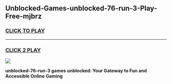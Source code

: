 
## Unblocked-Games-unblocked-76-run-3-Play-Free-mjbrz
<h3>
<a href="https://premium76.site?title=unblocked-76-run-3&ref=21A">CLICK TO PLAY</a></h3>
<hr>

<h3>
<a href="https://premium76.site?title=unblocked-76-run-3&ref=21A">CLICK 2 PLAY</a>
  
</h3>

<a href="https://premium76.site?title=unblocked-76-run-3&ref=21A"><img src="https://clearcache.store/games.png"></a>


**unblocked-76-run-3 games unblocked: Your Gateway to Fun and Accessible Online Gaming**
